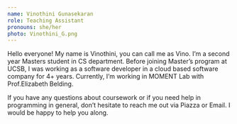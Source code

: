 ```yaml
---
name: Vinothini Gunasekaran
role: Teaching Assistant
pronouns: she/her
photo: Vinothini_G.png
---
```


Hello everyone! My name is Vinothini, you can call me as Vino. I’m a second year Masters student in CS department. Before joining Master’s program at UCSB, I was working as a software developer in a cloud based software company for 4+ years. Currently, I’m working in MOMENT Lab with Prof.Elizabeth Belding.

If you have any questions about coursework or if you need help in programming in general, don’t hesitate to reach me out via Piazza or Email. I would be happy to help you along.
